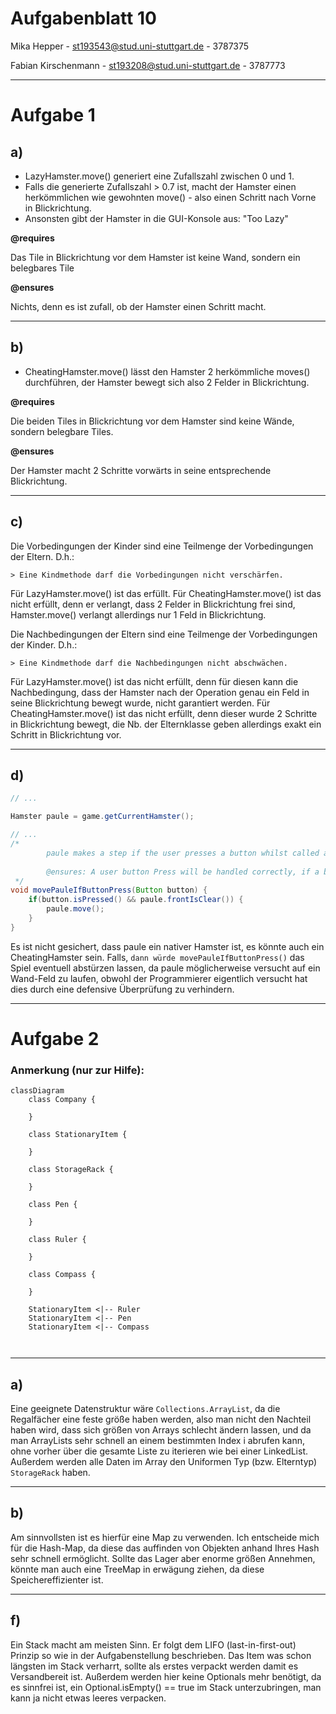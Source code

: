# Aufgabenblatt 10
Mika Hepper - st193543@stud.uni-stuttgart.de - 3787375

Fabian Kirschenmann - st193208@stud.uni-stuttgart.de - 3787773

---

# Aufgabe 1
## a)

- LazyHamster.move() generiert eine Zufallszahl zwischen 0 und 1.
- Falls die generierte Zufallszahl > 0.7 ist, macht der Hamster einen herkömmlichen wie gewohnten move() - also einen Schritt nach Vorne in Blickrichtung.
- Ansonsten gibt der Hamster in die GUI-Konsole aus: "Too Lazy"

**@requires**

Das Tile in Blickrichtung vor dem Hamster ist keine Wand, sondern ein belegbares Tile


**@ensures**

Nichts, denn es ist zufall, ob der Hamster einen Schritt macht.

---

## b)

- CheatingHamster.move() lässt den Hamster 2 herkömmliche moves() durchführen, der Hamster bewegt sich also 2 Felder in Blickrichtung.

**@requires**

Die beiden Tiles in Blickrichtung vor dem Hamster sind keine Wände, sondern belegbare Tiles.

**@ensures**

Der Hamster macht 2 Schritte vorwärts in seine entsprechende Blickrichtung.

---

## c)

Die Vorbedingungen der Kinder sind eine Teilmenge der Vorbedingungen der Eltern.
D.h.:

    > Eine Kindmethode darf die Vorbedingungen nicht verschärfen.

Für LazyHamster.move() ist das erfüllt.
Für CheatingHamster.move() ist das nicht erfüllt, denn er verlangt, dass 2 Felder in Blickrichtung frei sind, Hamster.move() verlangt allerdings nur 1 Feld in Blickrichtung.

Die Nachbedingungen der Eltern sind eine Teilmenge der Vorbedingungen der Kinder.
D.h.:

    > Eine Kindmethode darf die Nachbedingungen nicht abschwächen.

Für LazyHamster.move() ist das nicht erfüllt, denn für diesen kann die Nachbedingung, dass der Hamster nach der Operation genau ein Feld in seine Blickrichtung bewegt wurde, nicht garantiert werden.
Für CheatingHamster.move() ist das nicht erfüllt, denn dieser wurde 2 Schritte in Blickrichtung bewegt, die Nb. der Elternklasse geben allerdings exakt ein Schritt in Blickrichtung vor.

---

## d)

```java
// ...

Hamster paule = game.getCurrentHamster();

// ...
/*
        paule makes a step if the user presses a button whilst called and if the front is Clear.
        
        @ensures: A user button Press will be handled correctly, if a button was pressed, paule might move, if there's not a wall in front.
 */
void movePauleIfButtonPress(Button button) {
    if(button.isPressed() && paule.frontIsClear()) {
        paule.move();
    }
}
```

Es ist nicht gesichert, dass paule ein nativer Hamster ist, es könnte auch ein CheatingHamster sein.
Falls, ``dann würde movePauleIfButtonPress()`` das Spiel eventuell abstürzen lassen, da paule möglicherweise versucht auf ein Wand-Feld zu laufen,
obwohl der Programmierer eigentlich versucht hat dies durch eine defensive Überprüfung zu verhindern.

---

# Aufgabe 2

### Anmerkung (nur zur Hilfe):
```mermaid
classDiagram
    class Company {
        
    }
    
    class StationaryItem {
        
    }
    
    class StorageRack {
        
    }
    
    class Pen {
        
    }
    
    class Ruler {
        
    }
    
    class Compass {
        
    }
    
    StationaryItem <|-- Ruler
    StationaryItem <|-- Pen
    StationaryItem <|-- Compass
    
    
```

---

## a)
Eine geeignete Datenstruktur wäre ``Collections.ArrayList``, da die Regalfächer eine feste größe haben werden, also man nicht den Nachteil haben wird, dass sich größen von Arrays schlecht ändern lassen, und da man ArrayLists sehr schnell an einem bestimmten Index i abrufen kann, ohne vorher über die gesamte Liste zu iterieren wie bei einer LinkedList. Außerdem werden alle Daten im Array den Uniformen Typ (bzw. Elterntyp) ``StorageRack`` haben.

---

## b)
Am sinnvollsten ist es hierfür eine Map zu verwenden. Ich entscheide mich für die Hash-Map, da diese das auffinden von Objekten anhand Ihres Hash sehr schnell ermöglicht. Sollte das Lager aber enorme größen Annehmen, könnte man auch eine TreeMap in erwägung ziehen, da diese Speichereffizienter ist.

---

## f)
Ein Stack macht am meisten Sinn. Er folgt dem LIFO (last-in-first-out) Prinzip so wie in der Aufgabenstellung beschrieben.
Das Item was schon längsten im Stack verharrt, sollte als erstes verpackt werden damit es Versandbereit ist.
Außerdem werden hier keine Optionals mehr benötigt, da es sinnfrei ist, ein Optional.isEmpty() == true im Stack unterzubringen, man kann ja nicht etwas leeres verpacken.